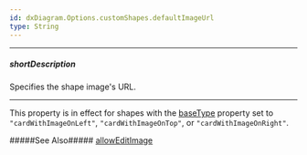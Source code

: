 ```yaml
---
id: dxDiagram.Options.customShapes.defaultImageUrl
type: String
---
```

---
##### shortDescription
Specifies the shape image's URL.

---

This property is in effect for shapes with the [baseType](/api-reference/10%20UI%20Widgets/dxDiagram/1%20Configuration/customShapes/baseType.md '/Documentation/ApiReference/UI_Components/dxDiagram/Configuration/customShapes/#baseType') property set to `"cardWithImageOnLeft"`, `"cardWithImageOnTop"`, or `"cardWithImageOnRight"`.

#####See Also#####
[allowEditImage](/api-reference/10%20UI%20Widgets/dxDiagram/1%20Configuration/customShapes/allowEditImage.md '/Documentation/ApiReference/UI_Components/dxDiagram/Configuration/customShapes/#allowEditImage')